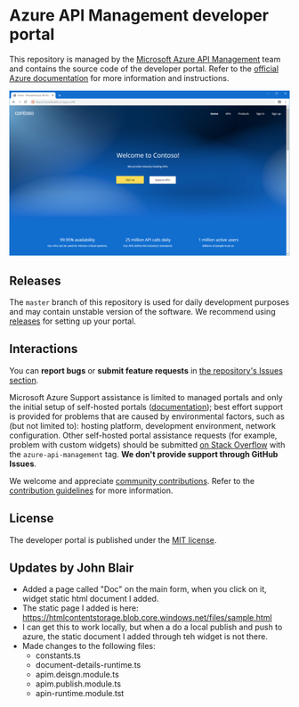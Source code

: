 # Azure API Management developer portal

This repository is managed by the [Microsoft Azure API Management](https://aka.ms/apimrocks) team and contains the source code of the developer portal. Refer to the [official Azure documentation](https://aka.ms/apimdocs/portal) for more information and instructions. 

![API Management developer portal](readme/portal.png)

## <a name="releases"></a> Releases

The `master` branch of this repository is used for daily development purposes and may contain unstable version of the software. We recommend using [releases](https://github.com/Azure/api-management-developer-portal/releases) for setting up your portal.

## <a name="feedback"></a> Interactions

You can **report bugs** or **submit feature requests** in [the repository's Issues section](https://github.com/Azure/api-management-developer-portal/issues).

Microsoft Azure Support assistance is limited to managed portals and only the initial setup of self-hosted portals ([documentation](https://aka.ms/apimdocs/selfhostportal)); best effort support is provided for problems that are caused by environmental factors, such as (but not limited to): hosting platform, development environment, network configuration. Other self-hosted portal assistance requests (for example, problem with custom widgets) should be submitted [on Stack Overflow](https://aka.ms/apimso) with the `azure-api-management` tag. **We don't provide support through GitHub Issues**.

We welcome and appreciate [community contributions](CONTRIBUTIONS.md). Refer to the [contribution guidelines](https://aka.ms/apimdocs/portal/contribute) for more information.

## <a name="license"></a> License

The developer portal is published under the [MIT license](license).

## <a name="Updates by John Blair"></a> Updates by John Blair
- Added a page called "Doc" on the main form, when you click on it, widget static html document I added.
- The static page I added is here: https://htmlcontentstorage.blob.core.windows.net/files/sample.html
- I can get this to work locally, but when a do a local publish and push to azure, the static document I added through teh widget is not there.
- Made changes to the following files:
  - constants.ts
  - document-details-runtime.ts
  - apim.deisgn.module.ts
  - apim.publish.module.ts
  - apin-runtime.module.tst
